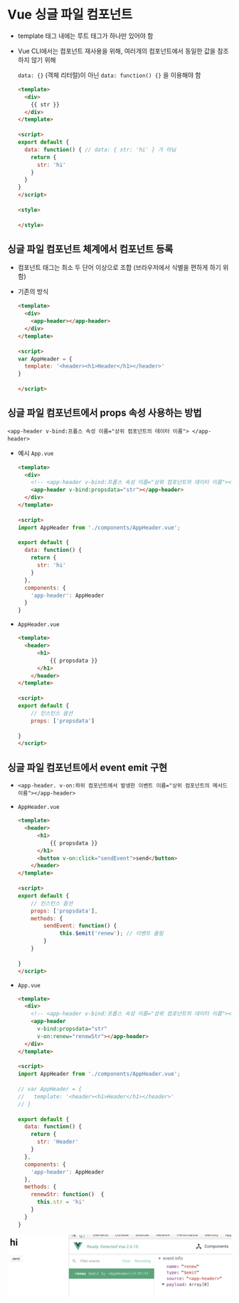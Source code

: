 # Vue 싱글 파일 컴포넌트

- template 태그 내에는 루트 태그가 하나만 있어야 함

- Vue CLI에서는 컴포넌트 재사용을 위해, 여러개의 컴포넌트에서 동일한 값을 참조하지 않기 위해

  `data: {}` (객체 리터럴)이 아닌 `data: function() {}` 을 이용해야 함

  ```html
  <template>
    <div>
      {{ str }}
    </div>
  </template>
  
  <script>
  export default {
    data: function() { // data: { str: 'hi' } 가 아님
      return {
        str: 'hi'
      }
    }
  }
  </script>
  
  <style>
  
  </style>
  ```



## 싱글 파일 컴포넌트 체계에서 컴포넌트 등록

- 컴포넌트 태그는 최소 두 단어 이상으로 조합 (브라우저에서 식별을 편하게 하기 위함)

- 기존의 방식

  ```html
  <template>
    <div>
      <app-header></app-header>
    </div>
  </template>
  
  <script>
  var AppHeader = {
    template: '<header><h1>Header</h1></header>'
  }
  
  </script>
  ```



## 싱글 파일 컴포넌트에서 props 속성 사용하는 방법

`<app-header v-bind:프롭스 속성 이름="상위 컴포넌트의 데이터 이름"> </app-header>`

- 예시 `App.vue`

  ```html
  <template>
    <div>
      <!-- <app-header v-bind:프롭스 속성 이름="상위 컴포넌트의 데이터 이름"></app-header> -->
      <app-header v-bind:propsdata="str"></app-header>
    </div>
  </template>
  
  <script>
  import AppHeader from './components/AppHeader.vue';
  
  export default {
    data: function() {
      return {
        str: 'hi'
      }
    },
    components: {
      'app-header': AppHeader
    }
  }
  ```

- `AppHeader.vue`

  ```html
  <template>
    <header>
        <h1>
            {{ propsdata }}
        </h1>
      </header>
  </template>
  
  <script>
  export default {
      // 인스턴스 옵션
      props: ['propsdata']
  
  }
  </script>
  ```

  

##  싱글 파일 컴포넌트에서 event emit 구현

- `<app-header. v-on:하위 컴포넌트에서 발생한 이벤트 이름="상위 컴포넌트의 메서드 이름"></app-header>`

- `AppHeader.vue`

  ```html
  <template>
    <header>
        <h1>
            {{ propsdata }}
        </h1>
        <button v-on:click="sendEvent">send</button>
      </header>
  </template>
  
  <script>
  export default {
      // 인스턴스 옵션
      props: ['propsdata'],
      methods: {
          sendEvent: function() {
               this.$emit('renew'); // 이벤트 올림
          }
      }
  
  }
  </script>
  ```

- `App.vue`

  ```html
  <template>
    <div>
      <!-- <app-header v-bind:프롭스 속성 이름="상위 컴포넌트의 데이터 이름"></app-header> -->
      <app-header 
        v-bind:propsdata="str"
        v-on:renew="renewStr"></app-header>
    </div>
  </template>
  
  <script>
  import AppHeader from './components/AppHeader.vue';
  
  // var AppHeader = {
  //   template: '<header><h1>Header</h1></header>'
  // }
  
  export default {
    data: function() {
      return {
        str: 'Header'
      }
    },
    components: {
      'app-header': AppHeader
    },
    methods: {
      renewStr: function()  {
        this.str = 'hi'
      }
    }
  }
  ```

![image-20191016210155084](../image/8_9_event_emit.png)
